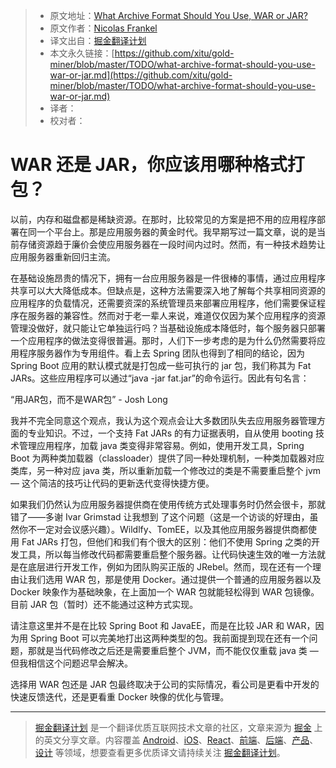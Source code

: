 
> * 原文地址：[What Archive Format Should You Use, WAR or JAR?](https://dzone.com/articles/what-archive-format-should-you-use-war-or-jar)
> * 原文作者：[Nicolas Frankel](https://dzone.com/users/293758/nfrankel.html)
> * 译文出自：[掘金翻译计划](https://github.com/xitu/gold-miner)
> * 本文永久链接：[https://github.com/xitu/gold-miner/blob/master/TODO/what-archive-format-should-you-use-war-or-jar.md](https://github.com/xitu/gold-miner/blob/master/TODO/what-archive-format-should-you-use-war-or-jar.md)
> * 译者：
> * 校对者：

# WAR 还是 JAR，你应该用哪种格式打包？

以前，内存和磁盘都是稀缺资源。在那时，比较常见的方案是把不用的应用程序部署在同一个平台上。那是应用服务器的黄金时代。我早期写过一篇文章，说的是当前存储资源趋于廉价会使应用服务器在一段时间内过时。然而，有一种技术趋势让应用服务器重新回归主流。

在基础设施昂贵的情况下，拥有一台应用服务器是一件很棒的事情，通过应用程序共享可以大大降低成本。但缺点是，这种方法需要深入地了解每个共享相同资源的应用程序的负载情况，还需要资深的系统管理员来部署应用程序，他们需要保证程序在服务器的兼容性。然而对于老一辈人来说，难道仅仅因为某个应用程序的资源管理没做好，就只能让它单独运行吗？当基础设施成本降低时，每个服务器只部署一个应用程序的做法变得很普遍。那时，人们下一步考虑的是为什么仍然需要将应用程序服务器作为专用组件。看上去 Spring 团队也得到了相同的结论，因为 Spring Boot 应用的默认模式就是打包成一些可执行的 jar 包，我们称其为 Fat JARs。这些应用程序可以通过“java -jar fat.jar”的命令运行。因此有句名言：

“用JAR包，而不是WAR包” - Josh Long

我并不完全同意这个观点，我认为这个观点会让大多数团队失去应用服务器管理方面的专业知识。不过，一个支持 Fat JARs 的有力证据表明，自从使用 booting 技术管理应用程序，加载 java 类变得非常容易。例如，使用开发工具，Spring Boot 为两种类加载器（classloader）提供了同一种处理机制，一种类加载器对应类库，另一种对应 java 类，所以重新加载一个修改过的类是不需要重启整个 jvm — 这个简洁的技巧让代码的更新迭代变得快捷方便。

如果我们仍然认为应用服务器提供商在使用传统方式处理事务时仍然会很卡，那就错了——多谢 Ivar Grimstad 让我想到
了这个问题（这是一个访谈的好理由，虽然你不一定对会议感兴趣）。Wildlfy、TomEE，以及其他应用服务器提供商都使用 Fat JARs 打包，但他们和我们有个很大的区别：他们不使用 Spring 之类的开发工具，所以每当修改代码都需要重启整个服务器。让代码快速生效的唯一方法就是在底层进行开发工作，例如为团队购买正版的 JRebel。然而，现在还有一个理由让我们选用 WAR 包，那是使用 Docker。通过提供一个普通的应用服务器以及 Docker 映象作为基础映象，在上面加一个 WAR 包就能轻松得到 WAR 包镜像。目前 JAR 包（暂时）还不能通过这种方式实现。

请注意这里并不是在比较 Spring Boot 和 JavaEE，而是在比较 JAR 和 WAR，因为用 Spring Boot 可以完美地打出这两种类型的包。我前面提到现在还有一个问题，那就是当代码修改之后还是需要重启整个 JVM，而不能仅仅重载 java 类 — 但我相信这个问题迟早会解决。

选择用 WAR 包还是 JAR 包最终取决于公司的实际情况，看公司是更看中开发的快速反馈迭代，还是更看重 Docker 映像的优化与管理。


---

> [掘金翻译计划](https://github.com/xitu/gold-miner) 是一个翻译优质互联网技术文章的社区，文章来源为 [掘金](https://juejin.im) 上的英文分享文章。内容覆盖 [Android](https://github.com/xitu/gold-miner#android)、[iOS](https://github.com/xitu/gold-miner#ios)、[React](https://github.com/xitu/gold-miner#react)、[前端](https://github.com/xitu/gold-miner#前端)、[后端](https://github.com/xitu/gold-miner#后端)、[产品](https://github.com/xitu/gold-miner#产品)、[设计](https://github.com/xitu/gold-miner#设计) 等领域，想要查看更多优质译文请持续关注 [掘金翻译计划](https://github.com/xitu/gold-miner)。
